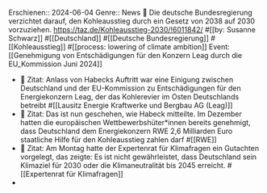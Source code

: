 Erschienen:: 2024-06-04
Genre:: News
📝 Die deutsche Bundesregierung verzichtet darauf, den Kohleausstieg durch ein Gesetz von 2038 auf 2030 vorzuziehen. https://taz.de/Kohleausstieg-2030/!6011842/ #[[by: Susanne Schwarz]] #[[Deutschland]] #[[Deutsche Bundesregierung]] #[[Kohleausstieg]] #[[process: lowering of climate ambition]]
Event: [[Genehmigung von Entschädigungen für den Konzern Leag durch die EU_Kommission Juni 2024]]

- 📌 Zitat: Anlass von Habecks Auftritt war eine Einigung zwischen Deutschland und der EU-Kommission zu Entschädigungen für den Energiekonzern Leag, der das Kohlerevier im Osten Deutschlands betreibt #[[Lausitz Energie Kraftwerke und Bergbau AG (Leag)]]
- 📌 Zitat: Das ist nun geschehen, wie Habeck mitteilte. Im Dezember hatten die europäischen Wett­be­werbs­hü­te­r*in­nen bereits genehmigt, dass Deutschland dem Energiekonzern RWE 2,6 Milliarden Euro staatliche Hilfe für den Kohleausstieg zahlen darf #[[RWE]]
- 📌 Zitat: Am Montag hatte der Expertenrat für Klimafragen ein Gutachten vorgelegt, das zeigte: Es ist nicht gewährleistet, dass Deutschland sein Klimaziel für 2030 oder die Klimaneutralität bis 2045 erreicht. #[[Expertenrat für Klimafragen]]
-
